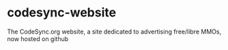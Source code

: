 codesync-website
================

The CodeSync.org website, a site dedicated to advertising free/libre MMOs, now hosted on github
